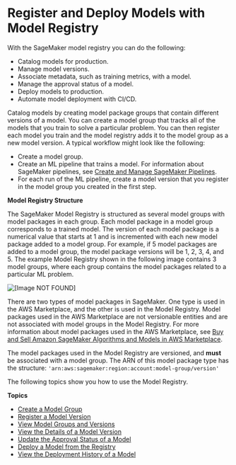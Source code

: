 # Register and Deploy Models with Model Registry<a name="model-registry"></a>

With the SageMaker model registry you can do the following:
+ Catalog models for production\.
+ Manage model versions\.
+ Associate metadata, such as training metrics, with a model\.
+ Manage the approval status of a model\.
+ Deploy models to production\.
+ Automate model deployment with CI/CD\.

Catalog models by creating model package groups that contain different versions of a model\. You can create a model group that tracks all of the models that you train to solve a particular problem\. You can then register each model you train and the model registry adds it to the model group as a new model version\. A typical workflow might look like the following:
+ Create a model group\.
+ Create an ML pipeline that trains a model\. For information about SageMaker pipelines, see [Create and Manage SageMaker Pipelines](pipelines-build.md)\.
+ For each run of the ML pipeline, create a model version that you register in the model group you created in the first step\.

**Model Registry Structure**

The SageMaker Model Registry is structured as several model groups with model packages in each group\. Each model package in a model group corresponds to a trained model\. The version of each model package is a numerical value that starts at 1 and is incremented with each new model package added to a model group\. For example, if 5 model packages are added to a model group, the model package versions will be 1, 2, 3, 4, and 5\. The example Model Registry shown in the following image contains 3 model groups, where each group contains the model packages related to a particular ML problem\.

![\[Image NOT FOUND\]](http://docs.aws.amazon.com/sagemaker/latest/dg/images/model_registry/model_registry_model_groups.png)

There are two types of model packages in SageMaker\. One type is used in the AWS Marketplace, and the other is used in the Model Registry\. Model packages used in the AWS Marketplace are not versionable entities and are not associated with model groups in the Model Registry\. For more information about model packages used in the AWS Marketplace, see [Buy and Sell Amazon SageMaker Algorithms and Models in AWS Marketplace](sagemaker-marketplace.md)\.

The model packages used in the Model Registry are versioned, and **must** be associated with a model group\. The ARN of this model package type has the structure: `'arn:aws:sagemaker:region:account:model-group/version'`

The following topics show you how to use the Model Registry\.

**Topics**
+ [Create a Model Group](model-registry-model-group.md)
+ [Register a Model Version](model-registry-version.md)
+ [View Model Groups and Versions](model-registry-view.md)
+ [View the Details of a Model Version](model-registry-details.md)
+ [Update the Approval Status of a Model](model-registry-approve.md)
+ [Deploy a Model from the Registry](model-registry-deploy.md)
+ [View the Deployment History of a Model](model-registry-deploy-history.md)